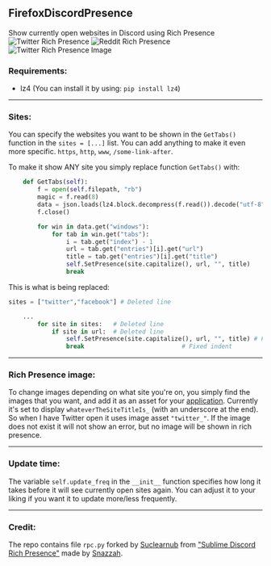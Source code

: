 ## FirefoxDiscordPresence
Show currently open websites in Discord using Rich Presence
![Twitter Rich Presence](https://i.imgur.com/sy7JALQ.png)
![Reddit Rich Presence](https://i.imgur.com/aCFSMP5.png)
![Twitter Rich Presence Image](https://i.imgur.com/QwsKCiK.png)

### Requirements:
* lz4 (You can install it by using: `pip install lz4`)

----

### Sites:
You can specify the websites you want to be shown in the `GetTabs()` function in the `sites = [...]` list.
You can add anything to make it even more specific. `https`, `http`, `www`, `/some-link-after`.

To make it show ANY site you simply replace function `GetTabs()` with:
```python
    def GetTabs(self):
		f = open(self.filepath, "rb")
		magic = f.read(8)
		data = json.loads(lz4.block.decompress(f.read()).decode("utf-8"))
		f.close()

		for win in data.get("windows"):
			for tab in win.get("tabs"):
				i = tab.get("index") - 1
				url = tab.get("entries")[i].get("url")
				title = tab.get("entries")[i].get("title")
				self.SetPresence(site.capitalize(), url, "", title)
				break
```
This is what is being replaced:
```python
sites = ["twitter","facebook"] # Deleted line

	...
		for site in sites: 	 # Deleted line
			if site in url:	 # Deleted line
				self.SetPresence(site.capitalize(), url, "", title) # Fixed indent
				break 						    # Fixed indent
```

----

### Rich Presence image:
To change images depending on what site you're on, you simply find the images that you want, and add it as an asset for your [application](https://discordapp.com/developers/applications/).
Currently it's set to display `whateverTheSiteTitleIs_` (with an underscore at the end). So when I have Twitter open it uses image asset `"twitter_"`. If the image does not exist it will not show an error, but no image will be shown in rich presence.

----

### Update time:
The variable `self.update_freq` in the  `__init__` function specifies how long it takes before it will see currently open sites again. You can adjust it to your liking if you want it to update more/less frequently.

----

### Credit:
The repo contains file `rpc.py` forked by [Suclearnub](https://github.com/suclearnub/python-discord-rpc) from ["Sublime Discord Rich Presence"](https://github.com/Snazzah/SublimeDiscordRP) made by [Snazzah](https://github.com/Snazzah).
